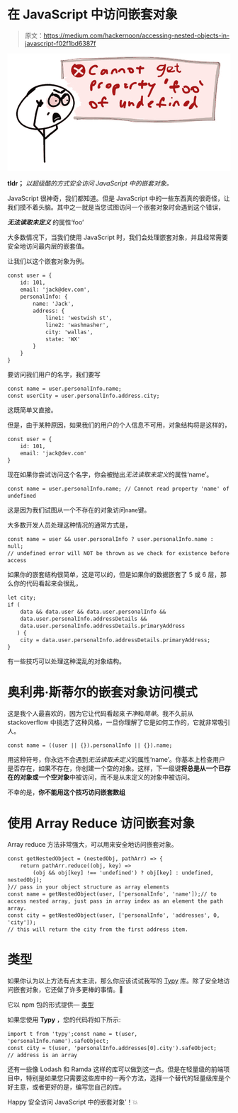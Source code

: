 # 在 JavaScript 中访问嵌套对象

> 原文：<https://medium.com/hackernoon/accessing-nested-objects-in-javascript-f02f1bd6387f>

![](img/994546f80689ce68f3111338c73ebaf7.png)

**tldr；** *以超级酷的方式安全访问 JavaScript 中的嵌套对象。*

JavaScript 很神奇，我们都知道。但是 JavaScript 中的一些东西真的很奇怪，让我们摸不着头脑。其中之一就是当您试图访问一个嵌套对象时会遇到这个错误，

***无法读取未定义*** 的属性‘foo’

大多数情况下，当我们使用 JavaScript 时，我们会处理嵌套对象，并且经常需要安全地访问最内层的嵌套值。

让我们以这个嵌套对象为例。

```
const user = {
    id: 101,
    email: 'jack@dev.com',
    personalInfo: {
        name: 'Jack',
        address: {
            line1: 'westwish st',
            line2: 'washmasher',
            city: 'wallas',
            state: 'WX'
        }
    }
}
```

要访问我们用户的名字，我们要写

```
const name = user.personalInfo.name;
const userCity = user.personalInfo.address.city;
```

这既简单又直接。

但是，由于某种原因，如果我们的用户的个人信息不可用，对象结构将是这样的，

```
const user = {
    id: 101,
    email: 'jack@dev.com'
}
```

现在如果你尝试访问这个名字，你会被抛出*无法读取未定义*的属性‘name’。

```
const name = user.personalInfo.name; // Cannot read property 'name' of undefined
```

这是因为我们试图从一个不存在的对象访问`name`键。

大多数开发人员处理这种情况的通常方式是，

```
const name = user && user.personalInfo ? user.personalInfo.name : null;
// undefined error will NOT be thrown as we check for existence before access
```

如果你的嵌套结构很简单，这是可以的，但是如果你的数据嵌套了 5 或 6 层，那么你的代码看起来会很乱，

```
let city;
if (
    data && data.user && data.user.personalInfo &&
    data.user.personalInfo.addressDetails &&
    data.user.personalInfo.addressDetails.primaryAddress
   ) {
    city = data.user.personalInfo.addressDetails.primaryAddress;
}
```

有一些技巧可以处理这种混乱的对象结构。

# 奥利弗·斯蒂尔的嵌套对象访问模式

这是我个人最喜欢的，因为它让代码看起来*干净*和*简单*。我不久前从 stackoverflow 中挑选了这种风格，一旦你理解了它是如何工作的，它就非常吸引人。

```
const name = ((user || {}).personalInfo || {}).name;
```

用这种符号，你永远不会遇到*无法读取未定义*的属性‘name’。你基本上检查用户是否存在，如果不存在，你创建一个空的对象。这样，下一级键**将总是从一个已存在的对象或一个空对象**中被访问，而不是从未定义的对象中被访问。

不幸的是，**你不能用这个技巧访问嵌套数组**

# 使用 Array Reduce 访问嵌套对象

Array reduce 方法非常强大，可以用来安全地访问嵌套对象。

```
const getNestedObject = (nestedObj, pathArr) => {
    return pathArr.reduce((obj, key) =>
        (obj && obj[key] !== 'undefined') ? obj[key] : undefined, nestedObj);
}// pass in your object structure as array elements
const name = getNestedObject(user, ['personalInfo', 'name']);// to access nested array, just pass in array index as an element the path array.
const city = getNestedObject(user, ['personalInfo', 'addresses', 0, 'city']);
// this will return the city from the first address item.
```

# 类型

如果你认为以上方法有点太主流，那么你应该试试我写的 [Typy](https://github.com/flexdinesh/typy) 库。除了安全地访问嵌套对象，它还做了许多更棒的事情。🎉

它以 npm 包的形式提供— [类型](https://www.npmjs.com/package/typy)

如果您使用 **Typy** ，您的代码将如下所示:

```
import t from 'typy';const name = t(user, 'personalInfo.name').safeObject;
const city = t(user, 'personalInfo.addresses[0].city').safeObject;
// address is an array
```

还有一些像 Lodash 和 Ramda 这样的库可以做到这一点。但是在轻量级的前端项目中，特别是如果您只需要这些库中的一两个方法，选择一个替代的轻量级库是个好主意，或者更好的是，编写您自己的库。

Happy 安全访问 JavaScript 中的嵌套对象’！💥